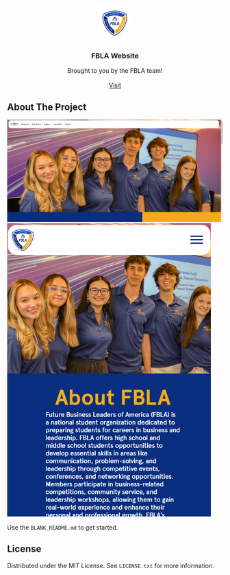 <a id="readme-top"></a>

<br />
<div align="center">
  <a>
    <img src="public\SmallLogo.png" alt="Logo" width="80" height="80">
  </a>

  <h3 align="center">FBLA Website</h3>

  <p align="center">
    Brought to you by the FBLA team!
    <br />
    <br />
    <a href="https://fbla-pied.vercel.app/">Visit</a>
  </p>
</div>

## About The Project

[![Product Name Screen Shot][product-screenshot]](https://fbla-pied.vercel.app/)
[![Product Name Screen Shot2][product-screenshot2]](https://fbla-pied.vercel.app/)

Use the `BLANK_README.md` to get started.

## License

Distributed under the MIT License. See `LICENSE.txt` for more information.

[React.js]: https://img.shields.io/badge/React-20232A?style=for-the-badge&logo=react&logoColor=61DAFB
[React-url]: https://reactjs.org/
[product-screenshot]: public\github-image.png
[product-screenshot2]: public\github-image2.png

